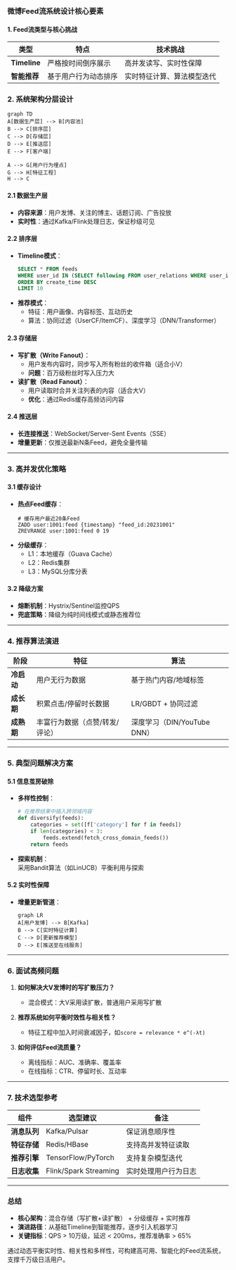 ### **微博Feed流系统设计核心要素**

#### **1. Feed流类型与核心挑战**
| **类型**       | **特点**                     | **技术挑战**                     |
|----------------|------------------------------|----------------------------------|
| **Timeline**   | 严格按时间倒序展示           | 高并发读写、实时性保障           |
| **智能推荐**   | 基于用户行为动态排序         | 实时特征计算、算法模型迭代       |



### **2. 系统架构分层设计**
```mermaid
graph TD
A[数据生产层] --> B[内容池]
B --> C[排序层]
C --> D[存储层]
D --> E[推送层]
E --> F[客户端]

A --> G[用户行为埋点]
G --> H[特征工程]
H --> C
```

#### **2.1 数据生产层**
- **内容来源**：用户发博、关注的博主、话题订阅、广告投放
- **实时性**：通过Kafka/Flink处理日志，保证秒级可见

#### **2.2 排序层**
- **Timeline模式**：  
  ```sql
  SELECT * FROM feeds 
  WHERE user_id IN (SELECT following FROM user_relations WHERE user_id=?) 
  ORDER BY create_time DESC 
  LIMIT 10
  ```
- **推荐模式**：  
  - 特征：用户画像、内容标签、互动历史
  - 算法：协同过滤（UserCF/ItemCF）、深度学习（DNN/Transformer）

#### **2.3 存储层**
- **写扩散（Write Fanout）**：  
  - 用户发布内容时，同步写入所有粉丝的收件箱（适合小V）
  - **问题**：百万级粉丝时写入压力大
- **读扩散（Read Fanout）**：  
  - 用户读取时合并关注列表的内容（适合大V）
  - **优化**：通过Redis缓存高频访问内容

#### **2.4 推送层**
- **长连接推送**：WebSocket/Server-Sent Events（SSE）
- **增量更新**：仅推送最新N条Feed，避免全量传输

---

### **3. 高并发优化策略**
#### **3.1 缓存设计**
- **热点Feed缓存**：  
  ```redis
  # 缓存用户最近20条Feed
  ZADD user:1001:feed {timestamp} "feed_id:20231001"
  ZREVRANGE user:1001:feed 0 19
  ```
- **分级缓存**：  
  - L1：本地缓存（Guava Cache）
  - L2：Redis集群
  - L3：MySQL分库分表

#### **3.2 降级方案**
- **熔断机制**：Hystrix/Sentinel监控QPS
- **兜底策略**：降级为纯时间线模式或静态推荐位

---

### **4. 推荐算法演进**
| **阶段**   | **特征**                       | **算法**                    |
| ---------- | ------------------------------ | --------------------------- |
| **冷启动** | 用户无行为数据                 | 基于热门内容/地域标签       |
| **成长期** | 积累点击/停留时长数据          | LR/GBDT + 协同过滤          |
| **成熟期** | 丰富行为数据（点赞/转发/评论） | 深度学习（DIN/YouTube DNN） |

---

### **5. 典型问题解决方案**
#### **5.1 信息茧房破除**
- **多样性控制**：  
  ```python
  # 在推荐结果中插入跨领域内容
  def diversify(feeds):
      categories = set([f['category'] for f in feeds])
      if len(categories) < 3:
          feeds.extend(fetch_cross_domain_feeds())
      return feeds
  ```
- **探索机制**：  
  采用Bandit算法（如LinUCB）平衡利用与探索

#### **5.2 实时性保障**
- **增量更新管道**：  
  ```mermaid
  graph LR
  A[用户发博] --> B[Kafka]
  B --> C[实时特征计算]
  C --> D[更新推荐模型]
  D --> E[推送至在线服务]
  ```

---

### **6. 面试高频问题**
1. **如何解决大V发博时的写扩散压力？**  
   - 混合模式：大V采用读扩散，普通用户采用写扩散

2. **推荐系统如何平衡时效性与相关性？**  
   - 特征工程中加入时间衰减因子，如`score = relevance * e^(-λt)`

3. **如何评估Feed流质量？**  
   - 离线指标：AUC、准确率、覆盖率
   - 在线指标：CTR、停留时长、互动率

---

### **7. 技术选型参考**
| **组件**     | **选型建议**          | **备注**             |
| ------------ | --------------------- | -------------------- |
| **消息队列** | Kafka/Pulsar          | 保证消息顺序性       |
| **特征存储** | Redis/HBase           | 支持高并发特征读取   |
| **推荐引擎** | TensorFlow/PyTorch    | 支持复杂模型迭代     |
| **日志收集** | Flink/Spark Streaming | 实时处理用户行为日志 |

---

### **总结**
- **核心架构**：混合存储（写扩散+读扩散） + 分级缓存 + 实时推荐
- **演进路径**：从基础Timeline到智能推荐，逐步引入机器学习
- **关键指标**：QPS > 10万级，延迟 < 200ms，推荐准确率 > 65%

通过动态平衡实时性、相关性和多样性，可构建高可用、智能化的Feed流系统，支撑千万级日活用户。